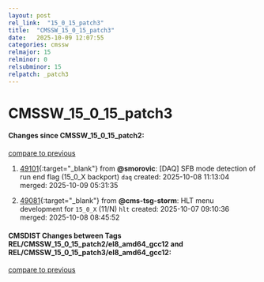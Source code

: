 ```yaml
---
layout: post
rel_link:  "15_0_15_patch3"
title:  "CMSSW_15_0_15_patch3"
date:   2025-10-09 12:07:55
categories: cmssw
relmajor: 15
relminor: 0
relsubminor: 15
relpatch: _patch3
---
```


# CMSSW_15_0_15_patch3
#### Changes since CMSSW_15_0_15_patch2:
[compare to previous](https://github.com/cms-sw/cmssw/compare/CMSSW_15_0_15_patch2...CMSSW_15_0_15_patch3)



1. [49101](http://github.com/cms-sw/cmssw/pull/49101){:target="_blank"}  from **@smorovic**: [DAQ] SFB mode detection of run end flag (15_0_X backport) `daq` created: 2025-10-08 11:13:04 merged: 2025-10-09 05:31:35

2. [49081](http://github.com/cms-sw/cmssw/pull/49081){:target="_blank"}  from **@cms-tsg-storm**: HLT menu development for `15_0_X` (11/N) `hlt` created: 2025-10-07 09:10:36 merged: 2025-10-08 08:45:52

#### CMSDIST Changes between Tags REL/CMSSW_15_0_15_patch2/el8_amd64_gcc12 and REL/CMSSW_15_0_15_patch3/el8_amd64_gcc12:
[compare to previous](https://github.com/cms-sw/cmsdist/compare/REL/CMSSW_15_0_15_patch2/el8_amd64_gcc12...REL/CMSSW_15_0_15_patch3/el8_amd64_gcc12)


